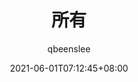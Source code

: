 ---
title: "所有"
author: qbeenslee
date: 2021-06-01T07:12:45+08:00
lastmod: 2021-06-01T07:12:45+08:00
draft: false
hide: ["comment","related","dateTime","pagination","photoPopup","darkmode","math","toc"]
themeColor: "light"
banner: "linear-gradient(to top, #f4f4f4 0%, #dfe9f3 100%);" # Link or css color
bannerHeight: "small" # Default "normal", options  "normal", "huge" or "full"
bannerTitle: "只将闲事占流年"
bannerTitleColor: ""
bannerSubtitle: ""
bannerSubtitleColor: ""
bannerTitleReference: "" # Link
bodyColorColor: "rgb(179 187 194)"
tags: ["网站说明"]
categories: ["网站"]
keywords: []
description: ""
---